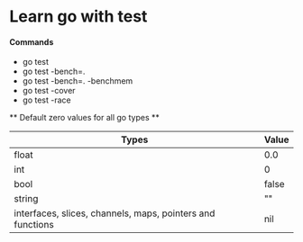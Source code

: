 # Learn go with test

#### Commands

- go test
- go test -bench=.
- go test -bench=. -benchmem
- go test -cover
- go test -race

** Default zero values for all go types **

| Types                                                      | Value |
| ---------------------------------------------------------- | ----- |
| float                                                      | 0.0   |
| int                                                        | 0     |
| bool                                                       | false |
| string                                                     | ""    |
| interfaces, slices, channels, maps, pointers and functions | nil   |
